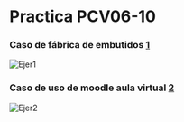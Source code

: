 # Practica PCV06-10

### Caso de fábrica de embutidos [1](Ejer1.puml)

![Ejer1](http://www.plantuml.com/plantuml/proxy?cache=no&src=https://raw.githubusercontent.com/MatChiesa/UML-PCV06-10/master/Ejer1.puml)

### Caso de uso de moodle aula virtual [2](Ejer2.puml)

![Ejer2](http://www.plantuml.com/plantuml/proxy?cache=no&src=https://raw.githubusercontent.com/MatChiesa/UML-PCV06-10/master/Ejer2.puml)